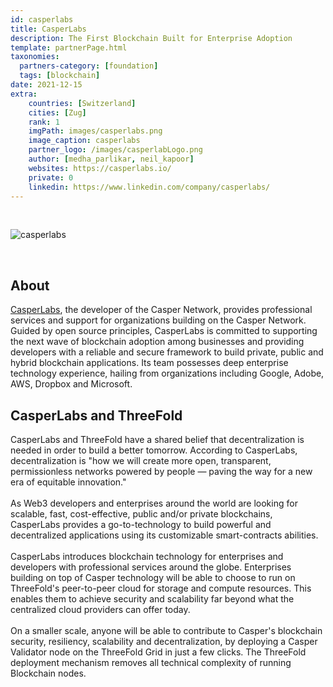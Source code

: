 ```yaml
---
id: casperlabs
title: CasperLabs
description: The First Blockchain Built for Enterprise Adoption
template: partnerPage.html
taxonomies:
  partners-category: [foundation]
  tags: [blockchain]
date: 2021-12-15
extra:
    countries: [Switzerland]
    cities: [Zug]
    rank: 1
    imgPath: images/casperlabs.png
    image_caption: casperlabs
    partner_logo: /images/casperlabLogo.png
    author: [medha_parlikar, neil_kapoor]
    websites: https://casperlabs.io/
    private: 0
    linkedin: https://www.linkedin.com/company/casperlabs/
---
```


<br/>

![casperlabs](/images/casperlabs2.png)

<br/>

## About

[CasperLabs](https://casperlabs.io), the developer of the Casper Network, provides professional services and support for organizations building on the Casper Network. Guided by open source principles, CasperLabs is committed to supporting the next wave of blockchain adoption among businesses and providing developers with a reliable and secure framework to build private, public and hybrid blockchain applications. Its team possesses deep enterprise technology experience, hailing from organizations including Google, Adobe, AWS, Dropbox and Microsoft.

## CasperLabs and ThreeFold 

CasperLabs and ThreeFold have a shared belief that decentralization is needed in order to build a better tomorrow. According to CasperLabs, decentralization is "how we will create more open, transparent, permissionless networks powered by people — paving the way for a new era of equitable innovation."
<br/>
<br/>
As Web3 developers and enterprises around the world are looking for scalable, fast, cost-effective, public and/or private blockchains, CasperLabs provides a go-to-technology to build powerful and decentralized applications using its customizable smart-contracts abilities.
<br/>
<br/>
CasperLabs introduces blockchain technology for enterprises and developers with professional services around the globe. Enterprises building on top of Casper technology will be able to choose to run on ThreeFold's peer-to-peer cloud for storage and compute resources. This enables them to achieve security and scalability far beyond what the centralized cloud providers can offer today.
<br/>
<br/>
On a smaller scale, anyone will be able to contribute to Casper's blockchain security, resiliency, scalability and decentralization, by deploying a Casper Validator node on the ThreeFold Grid in just a few clicks. The ThreeFold deployment mechanism removes all technical complexity of running Blockchain nodes.



